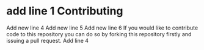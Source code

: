 add line 1
Contributing
============
Add new line 4
Add new line 5
Add new line 6
If you would like to contribute code to this repository you can do so by forking this repository firstly and issuing a pull request.
Add line 4
